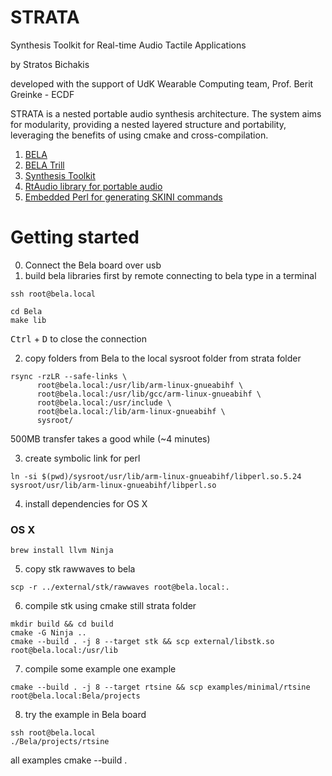 # STRATA
Synthesis Toolkit for Real-time Audio Tactile Applications

by Stratos Bichakis

developed with the support of UdK Wearable Computing team, Prof. Berit Greinke - ECDF

STRATA is a nested portable audio synthesis architecture. The system aims for modularity, providing a nested layered structure and portability, leveraging the benefits of using cmake and cross-compilation.

1. [BELA][1]
2. [BELA Trill][2]
3. [Synthesis Toolkit][3]
4. [RtAudio library for portable audio][4]
5. [Embedded Perl for generating SKINI commands][5]


[1]:https://bela.io/learn/
[2]:https://bela.io/products/trill/
[3]:https://ccrma.stanford.edu/software/stk/index.html
[4]:https://github.com/thestk/rtaudio
[5]:https://perldoc.perl.org/perlembed



# Getting started
0. Connect the Bela board over usb
1. build bela libraries first by remote connecting to bela 
type in a terminal
```shell
ssh root@bela.local 

```
```shell
cd Bela
make lib
```

<kbd>Ctrl</kbd> + <kbd>D</kbd> to close the connection

2. copy folders from Bela to the local sysroot folder
from strata folder
``` shell
rsync -rzLR --safe-links \
      root@bela.local:/usr/lib/arm-linux-gnueabihf \
      root@bela.local:/usr/lib/gcc/arm-linux-gnueabihf \
      root@bela.local:/usr/include \
      root@bela.local:/lib/arm-linux-gnueabihf \
      sysroot/ 
```
500MB transfer takes a good while (~4 minutes)

3. create symbolic link for perl

```shell
ln -si $(pwd)/sysroot/usr/lib/arm-linux-gnueabihf/libperl.so.5.24 sysroot/usr/lib/arm-linux-gnueabihf/libperl.so
```

4. install dependencies for OS X

### OS X
```shell
brew install llvm Ninja
```

5. copy stk rawwaves to bela

```shell
scp -r ../external/stk/rawwaves root@bela.local:.
```

6. compile stk using cmake
still strata folder
```shell
mkdir build && cd build
cmake -G Ninja ..
cmake --build . -j 8 --target stk && scp external/libstk.so root@bela.local:/usr/lib

```

7. compile some example
one example
```shell
cmake --build . -j 8 --target rtsine && scp examples/minimal/rtsine root@bela.local:Bela/projects
```

8. try the example in Bela board
```shell
ssh root@bela.local 
./Bela/projects/rtsine
```



all examples
cmake --build .
